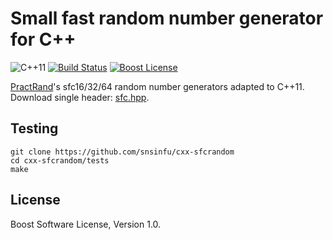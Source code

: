 # Small fast random number generator for C++

![C++11][cxx-badge]
[![Build Status][travis-badge]][travis-url]
[![Boost License][license-badge]][license-url]

[PractRand][practrand]'s sfc16/32/64 random number generators adapted to C++11.
Download single header: [sfc.hpp][header].

[cxx-badge]: https://img.shields.io/badge/C%2B%2B-11-orange.svg
[license-badge]: https://img.shields.io/badge/license-Boost-blue.svg
[license-url]: https://raw.githubusercontent.com/snsinfu/cxx-sfc/master/LICENSE.txt
[travis-badge]: https://travis-ci.org/snsinfu/cxx-sfc.svg?branch=master
[travis-url]: https://travis-ci.org/snsinfu/cxx-sfc
[header]: https://raw.githubusercontent.com/snsinfu/cxx-sfc/master/include/sfc.hpp
[practrand]: http://pracrand.sourceforge.net/

## Testing

```console
git clone https://github.com/snsinfu/cxx-sfcrandom
cd cxx-sfcrandom/tests
make
```

## License

Boost Software License, Version 1.0.
